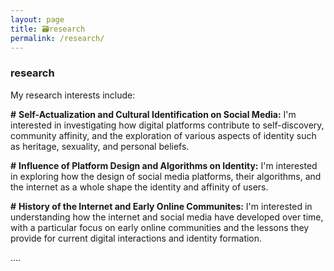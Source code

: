 ```yaml
---
layout: page
title: 🗃research
permalink: /research/
---
```


### research

My research interests include:

**\#** **Self-Actualization and Cultural Identification on Social Media:** I'm interested in investigating how digital platforms contribute to self-discovery, community affinity, and the exploration of various aspects of identity such as heritage, sexuality, and personal beliefs. 

**\#** **Influence of Platform Design and Algorithms on Identity:** I'm interested in exploring how the design of social media platforms, their algorithms, and the internet as a whole shape the identity and affinity of users.

**\#** **History of the Internet and Early Online Communites:** I'm interested in understanding how the internet and social media have developed over time, with a particular focus on early online communities and the lessons they provide for current digital interactions and identity formation.


....

